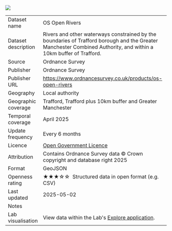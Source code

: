 [<img src="thumbnail.png">](trafford_watercourses_styled.geojson)
</br>

<table>
<tr>
	<td>Dataset name</td>
	<td>OS Open Rivers</td>
</tr>
<tr>
	<td>Dataset description</td>
	<td>Rivers and other waterways constrained by the boundaries of Trafford borough and the Greater Manchester Combined Authority, and within a 10km buffer of Trafford.</td>
</tr>
<tr>
	<td>Source</td>
	<td>Ordnance Survey</td>
</tr>
<tr>
	<td>Publisher</td>
	<td>Ordnance Survey</td>
</tr>
<tr>
	<td>Publisher URL</td>
	<td><a href="https://www.ordnancesurvey.co.uk/products/os-open-rivers">https://www.ordnancesurvey.co.uk/products/os-open-rivers</a></td>
</tr>
<tr>
	<td>Geography</td>
	<td>Local authority</td>
</tr>
<tr>
	<td>Geographic coverage</td>
	<td>Trafford, Trafford plus 10km buffer and Greater Manchester</td>
</tr>
<tr>
	<td>Temporal coverage</td>
	<td>April 2025</td>
</tr>
<tr>
	<td>Update frequency</td>
	<td>Every 6 months</td>
</tr>
<tr>
	<td>Licence</td>
	<td><a href="http://www.nationalarchives.gov.uk/doc/open-government-licence/version/3/">Open Government Licence</a></td>
</tr>
<tr>
	<td>Attribution</td>
	<td>Contains Ordnance Survey data © Crown copyright and database right 2025</td>
</tr>
<tr>
	<td>Format</td>
	<td>GeoJSON</td>
</tr>
<tr>
	<td>Openness rating</td>
	<td>&#9733&#9733&#9733&#9734&#9734&nbsp; Structured data in open format (e.g. CSV)</td>
</tr>
<tr>
	<td>Last updated</td>
	<td>2025-05-02</td>
</tr>
<tr>
	<td>Notes</td>
	<td></td>
</tr>
<tr>
	<td>Lab visualisation</td>
	<td>View data within the Lab's <a href="https://www.trafforddatalab.io/explore/index.html?dataset=watercourses">Explore application</a>.</td>
</tr>
</table>
